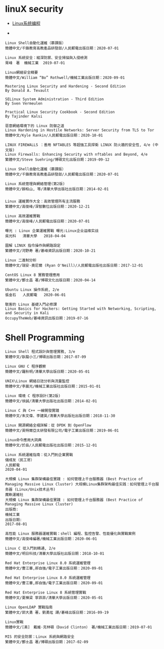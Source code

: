 # linuX security

- [Linux系统编程](https://detail.tmall.com/item.htm?spm=a312a.7700824.w4011-24063788657.115.78974b57SuBNUq&id=624417240214&rn=66d056eccbcdf7f7b11e24cda2dfddbe&abbucket=10)

- []()

```
Linux Shell自動化運維（慕課版）
簡體中文/千鋒教育高教產品研發部/人民郵電出版日期：2020-07-01
```
```
Linux 系統安全：縱深防禦、安全掃描與入侵檢測
胥峰　著  機械工業  2019-07-01
```
```
Linux網絡安全精要
簡體中文/William “Bo” Rothwell/機械工業出版日期：2020-09-01
```
```
Mastering Linux Security and Hardening - Second Edition
By Donald A. Tevault
```
```
SELinux System Administration - Third Edition
By Sven Vermeulen
```
```
Practical Linux Security Cookbook - Second Edition
By Tajinder Kalsi
```
```
惡意網絡環境下的 Linux 防御之道 
Linux Hardening in Hostile Networks: Server Security from TLS to Tor
簡體中文/Kyle Rankin/人民郵電出版日期：2020-10-01
```
```
LINUX FIREWALLS ：善用 NFTABLES 等超強工具捍衛 LINUX 防火牆的安全性, 4/e (中文版) 
Linux Firewalls: Enhancing Security with nftables and Beyond, 4/e
繁體中文/Steve Suehring/博碩文化出版日期：2019-09-12
```
```
Linux Shell自動化運維（慕課版）
簡體中文/千鋒教育高教產品研發部/人民郵電出版日期：2020-07-01
```
```
Linux 系統管理與網絡管理(第2版)
簡體中文/餘柏山, 等/清華大學出版社出版日期：2014-02-01
```
###
```
Linux 運維實作大全：高效管理所有主流服務
繁體中文/高俊峰/深智數位出版日期：2020-12-21

Linux 高效運維實戰
簡體中文/高俊峰/人民郵電出版日期：2020-07-01
```
```
曝光 : Linux 企業運維實戰 曝光:Linux企业运维实战
吳光科   清華大學   2018-04-04
```
```
圖解 LINUX 指令操作與網路設定
繁體中文/河野寿 著/碁峰資訊出版日期：2020-10-21
```
```
Linux 二進制分析
簡體中文/瑞安·奧尼爾 (Ryan O'Neill)/人民郵電出版社出版日期：2017-12-01
```

```
CentOS Linux 8 實務管理應用
繁體中文/酆士昌 著/博碩文化出版日期：2020-04-14
```
```
Ubuntu Linux 操作系統, 2/e
張金石   人民郵電   2020-06-01
```
```
駭客的 Linux 基礎入門必修課 
Linux Basics for Hackers: Getting Started with Networking, Scripting, and Security in Kali
OccupyTheWeb/碁峰資訊出版日期：2019-07-16
```
# Shell Programming
```
Linux Shell 程式設計與管理實務, 3/e
繁體中文/臥龍小三/博碩出版日期：2017-07-09
```
```
Linux GNU C 程序觀察
簡體中文/羅秋明/清華大學出版日期：2020-05-01
```

```
UNIX\Linux 網絡日誌分析與流量監控
簡體中文/李晨光/機械工業出版社出版日期：2015-01-01
```
```
Linux 環境 C 程序設計(第2版)
簡體中文/徐誠/清華大學出版社出版日期：2014-02-01
```
```
Linux C 與 C++ 一線開發實踐
簡體中文/朱文偉、李建英/清華大學出版社出版日期：2018-11-30
```
```
Linux 開源網絡全棧詳解：從 DPDK 到 OpenFlow
簡體中文/英特爾亞太研發有限公司/電子工業出版日期：2019-06-01
```
```
Linux命令應用大詞典
簡體中文/於岳/人民郵電出版社出版日期：2015-12-01
```

```
Linux 系統運維指南：從入門到企業實戰
儲成友（民工哥）
人民郵電
2020-04-01
```
```
大規模 Linux 集群架構最佳實踐 : 如何管理上千台服務器 (Best Practice of Managing Massive Linux Cluster) 大规模Linux集群架构最佳实践：如何管理上千台服务器 (Linux/Unix技术丛书)
魔軟運維社
大規模 Linux 集群架構最佳實踐 : 如何管理上千台服務器 (Best Practice of Managing Massive Linux Cluster)
出版商:
機械工業
出版日期:
2017-08-01
```
```
高性能 Linux 服務器運維實戰：shell 編程、監控告警、性能優化與實戰案例
簡體中文/高俊峰編著/機械工業出版日期：2020-06-01
```
```
Linux C 從入門到精通, 2/e
簡體中文/明日科技/清華大學出版社出版日期：2018-10-01
```
```
Red Hat Enterprise Linux 8.0 系統運維管理
簡體中文/曹江華,郝自強/電子工業出版日期：2020-09-01
```

```
Red Hat Enterprise Linux 8.0 系統運維管理
簡體中文/曹江華,郝自強/電子工業出版日期：2020-09-01
```

```
Red Hat Enterprise Linux 8 系統管理實戰
簡體中文/夏棟梁 寧菲菲/清華大學出版日期：2020-05-01
```

```
Linux OpenLDAP 實戰指南
繁體中文/郭大勇 著，劉勇炫 譯/碁峰出版日期：2016-09-19
```

```
Linux實戰
簡體中文/[美]　戴維·克林頓（David Clinton）　著/機械工業出版日期：2019-07-01
```

```
MIS 的安全防禦：Linux 系統與網路安全
繁體中文/酆士昌 著/博碩出版日期：2017-02-09
```

